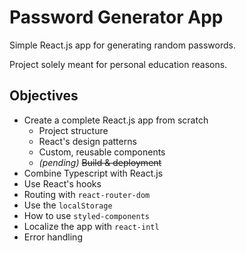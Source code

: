# Password Generator App

Simple React.js app for generating random passwords.

Project solely meant for personal education reasons.

## Objectives

- Create a complete React.js app from scratch
  - Project structure
  - React's design patterns
  - Custom, reusable components
  - _(pending)_ ~~Build & deployment~~
- Combine Typescript with React.js
- Use React's hooks
- Routing with `react-router-dom`
- Use the `localStorage`
- How to use `styled-components`
- Localize the app with `react-intl`
- Error handling

